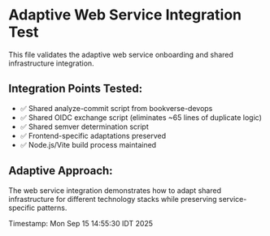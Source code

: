 # Adaptive Web Service Integration Test

This file validates the adaptive web service onboarding and shared infrastructure integration.

## Integration Points Tested:
- ✅ Shared analyze-commit script from bookverse-devops
- ✅ Shared OIDC exchange script (eliminates ~65 lines of duplicate logic)
- ✅ Shared semver determination script
- ✅ Frontend-specific adaptations preserved
- ✅ Node.js/Vite build process maintained

## Adaptive Approach:
The web service integration demonstrates how to adapt shared infrastructure
for different technology stacks while preserving service-specific patterns.

Timestamp: Mon Sep 15 14:55:30 IDT 2025
